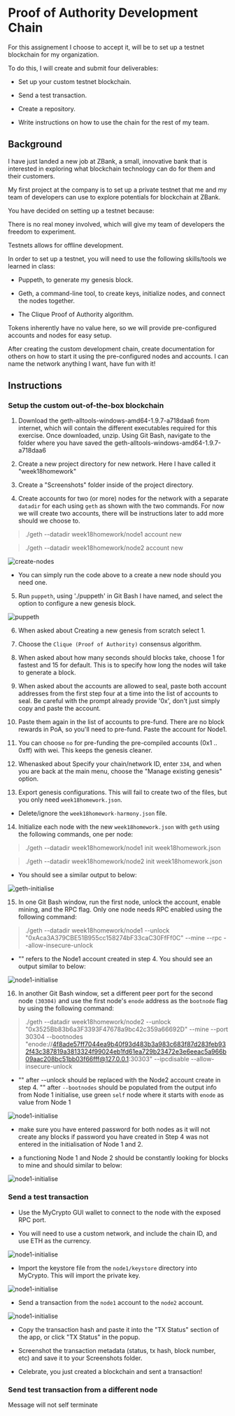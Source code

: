 # Proof of Authority Development Chain

For this assignement I choose to accept it, will be to set up a testnet blockchain for my organization.

To do this, I will create and submit four deliverables:

* Set up your custom testnet blockchain.

* Send a test transaction.

* Create a repository.

* Write instructions on how to use the chain for the rest of my team.

## Background

I have just landed a new job at ZBank, a small, innovative bank that is interested in exploring what
blockchain technology can do for them and their customers.

My first project at the company is to set up a private testnet that me and my team of developers
can use to explore potentials for blockchain at ZBank.

You have decided on setting up a testnet because:

There is no real money involved, which will give my team of developers the freedom to experiment.

Testnets allows for offline development.

In order to set up a testnet, you will need to use the following skills/tools we learned in class:

* Puppeth, to generate my genesis block.

* Geth, a command-line tool, to create keys, initialize nodes, and connect the nodes together.

* The Clique Proof of Authority algorithm.

Tokens inherently have no value here, so we will provide pre-configured accounts and nodes for easy setup.

After creating the custom development chain, create documentation for others on how to start it using the pre-configured
nodes and accounts. I can name the network anything I want, have fun with it!




## Instructions

### Setup the custom out-of-the-box blockchain

1. Download the geth-alltools-windows-amd64-1.9.7-a718daa6 from internet, which will contain the different executables required for this exercise. Once downloaded, unzip. Using Git Bash, navigate to the folder where you have saved the geth-alltools-windows-amd64-1.9.7-a718daa6

2. Create a new project directory for new network. Here I have called it "week18homework"

3.  Create a "Screenshots" folder inside of the project directory.

4. Create accounts for two (or more) nodes for the network with a separate `datadir` for each using `geth` as shown with the two commands. For now we will create two accounts, there will be instructions later to add more should we choose to.

> ./geth --datadir week18homework/node1 account new

> ./geth --datadir week18homework/node2 account new

![create-nodes](Screenshots/initialiseNode1-2.jpg)

* You can simply run the code above to a create a new node should you need one.

5. Run `puppeth`, using './puppeth' in Git Bash I have named, and select the option to configure a new genesis block.


![puppeth](Screenshots/create_json.jpg)


6. When asked about Creating a new genesis from scratch select 1. 

7. Choose the `Clique (Proof of Authority)` consensus algorithm.

8. When asked about how many seconds should blocks take, choose 1 for fastest and 15 for default. This is to specify how long the nodes will take to generate a block.

9. When asked about the accounts are allowed to seal, paste both account addresses from the first step four at a time into the list of accounts to seal. Be careful with the prompt already provide '0x', don't just simply copy and paste the account.

10. Paste them again in the list of accounts to pre-fund. There are no block rewards in PoA, so you'll need to pre-fund. Paste the account for Node1.

11. You can choose `no` for pre-funding the pre-compiled accounts (0x1 .. 0xff) with wei. This keeps the genesis cleaner.

12. Whenasked about Specify your chain/network ID, enter `334`, and when you are back at the main menu, choose the "Manage existing genesis" option.

13. Export genesis configurations. This will fail to create two of the files, but you only need `week18homework.json`.

* Delete/ignore the `week18homework-harmony.json` file.



14. Initialize each node with the new `week18homework.json` with `geth` using the following commands, one per node:

> ./geth --datadir week18homework/node1 init week18homework.json

> ./geth --datadir week18homework/node2 init week18homework.json

* You should see a similar output to below:

![geth-initialise](Screenshots/initialNodes1-2.jpg)




15. In one Git Bash window, run the first node, unlock the account, enable mining, and the RPC flag. Only one node needs RPC enabled using the following command:

> ./geth --datadir week18homework/node1 --unlock "0xAca3A379CBE51B955cc158274bF33caC30FfFf0C" --mine --rpc --allow-insecure-unlock

* "" refers to the Node1 account created in step 4. You should see an output similar to below:


![node1-initialise](Screenshots/node1_running.jpg)




16. In another Git Bash window, set a different peer port for the second node `(30304)` and use the first node's `enode` address as the `bootnode` flag by using the following command:

> ./geth --datadir week18homework/node2 --unlock "0x3525Bb83b6a3F3393F47678a9bc42c359a66692D" --mine --port 30304 --bootnodes "enode://4f8ade57ff7044ea9b40f93d483b3a983c683f87d283feb932f43c387819a3813324f99024eb1fd61ea729b23472e3e6eeac5a966b09aac208bc51bb03f66fff@127.0.0.1:30303" --ipcdisable --allow-insecure-unlock

* "" after --unlock should be replaced with the Node2 account create in step 4. "" after `--bootnodes` should be populated from the output info from Node 1 initialise, use green `self` node where it starts with `enode` as value from Node 1


![node1-initialise](Screenshots/node2_running.jpg)




* make sure you have entered password for both nodes as it will not create any blocks if password you have created in Step 4 was not entered in the initialisation of Node 1 and 2.

* a functioning Node 1 and Node 2 should be constantly looking for blocks to mine and should similar to below:

![node1-initialise](Screenshots/functioning_node_1-2.jpg)


### Send a test transaction

* Use the MyCrypto GUI wallet to connect to the node with the exposed RPC port.

* You will need to use a custom network, and include the chain ID, and use ETH as the currency.

![node1-initialise](Screenshots/mm_network.jpg)

* Import the keystore file from the `node1/keystore` directory into MyCrypto. This will import the private key.

![node1-initialise](Screenshots/importAccount.jpg)


* Send a transaction from the `node1` account to the `node2` account.

![node1-initialise](Screenshots/importAccountJSON.jpg)

* Copy the transaction hash and paste it into the "TX Status" section of the app, or click "TX Status" in the popup.

* Screenshot the transaction metadata (status, tx hash, block number, etc) and save it to your Screenshots folder.

* Celebrate, you just created a blockchain and sent a transaction!




### Send test transaction from a different node



Message will not self terminate
